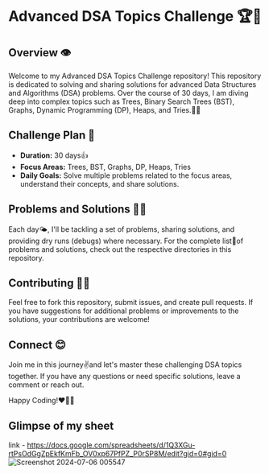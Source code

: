 # Advanced DSA Topics Challenge 🏆🚀

## Overview 👁️

Welcome to my Advanced DSA Topics Challenge repository! This repository is dedicated to solving and sharing solutions for advanced Data Structures and Algorithms (DSA) problems. Over the course of 30 days, I am diving deep into complex topics such as Trees, Binary Search Trees (BST), Graphs, Dynamic Programming (DP), Heaps, and Tries.👩‍💻

## Challenge Plan 🎯

- **Duration:** 30 days👍
- **Focus Areas:** Trees, BST, Graphs, DP, Heaps, Tries
- **Daily Goals:** Solve multiple problems related to the focus areas, understand their concepts, and share solutions. 

## Problems and Solutions 👩‍💻

Each day🌤️, I'll be tackling a set of problems, sharing solutions, and providing dry runs (debugs) where necessary. 
For the complete list📃of problems and solutions, check out the respective directories in this repository.
 
## Contributing 🔗🤝

Feel free to fork this repository, submit issues, and create pull requests. If you have suggestions for additional problems or improvements to the solutions, your contributions are welcome!

## Connect 😊

Join me in this journey✌️and let's master these challenging DSA topics together. If you have any questions or need specific solutions, leave a comment or reach out.

Happy Coding!❤️👩‍💻
 
## Glimpse of my sheet
link - https://docs.google.com/spreadsheets/d/1Q3XGu-rtPsOdGgZpEkfKmFb_OV0xp67PfPZ_P0rSP8M/edit?gid=0#gid=0
![Screenshot 2024-07-06 005547](https://github.com/AnushkaChouhan25/Advance-DSA-Problems/assets/157525924/1ae25138-ad12-4321-b490-b80e07b12868)
 
